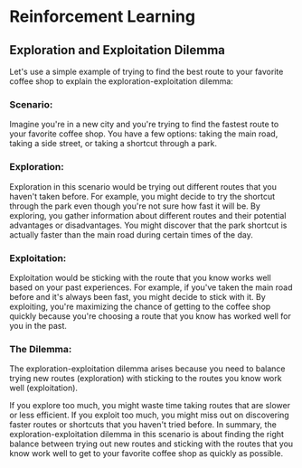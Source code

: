 # Reinforcement Learning

## Exploration and Exploitation Dilemma
Let's use a simple example of trying to find the best route to your favorite coffee shop to explain the exploration-exploitation dilemma:

### Scenario:
Imagine you're in a new city and you're trying to find the fastest route to your favorite coffee shop. You have a few options: taking the main road, taking a side street, or taking a shortcut through a park.

### Exploration:

Exploration in this scenario would be trying out different routes that you haven't taken before. For example, you might decide to try the shortcut through the park even though you're not sure how fast it will be.
By exploring, you gather information about different routes and their potential advantages or disadvantages. You might discover that the park shortcut is actually faster than the main road during certain times of the day.

### Exploitation:

Exploitation would be sticking with the route that you know works well based on your past experiences. For example, if you've taken the main road before and it's always been fast, you might decide to stick with it.
By exploiting, you're maximizing the chance of getting to the coffee shop quickly because you're choosing a route that you know has worked well for you in the past.

### The Dilemma:
The exploration-exploitation dilemma arises because you need to balance trying new routes (exploration) with sticking to the routes you know work well (exploitation).

If you explore too much, you might waste time taking routes that are slower or less efficient.
If you exploit too much, you might miss out on discovering faster routes or shortcuts that you haven't tried before.
In summary, the exploration-exploitation dilemma in this scenario is about finding the right balance between trying out new routes and sticking with the routes that you know work well to get to your favorite coffee shop as quickly as possible.

